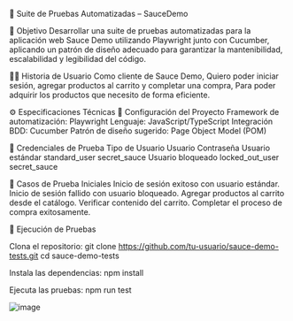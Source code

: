 🧪 Suite de Pruebas Automatizadas – SauceDemo

📌 Objetivo
Desarrollar una suite de pruebas automatizadas para la aplicación web Sauce Demo utilizando Playwright junto con Cucumber, aplicando un patrón de diseño adecuado para garantizar la mantenibilidad, escalabilidad y legibilidad del código.

🧑‍💻 Historia de Usuario
Como cliente de Sauce Demo,
Quiero poder iniciar sesión, agregar productos al carrito y completar una compra,
Para poder adquirir los productos que necesito de forma eficiente.

⚙️ Especificaciones Técnicas
🔧 Configuración del Proyecto
Framework de automatización: Playwright
Lenguaje: JavaScript/TypeScript
Integración BDD: Cucumber
Patrón de diseño sugerido: Page Object Model (POM)

🔐 Credenciales de Prueba
Tipo de Usuario	Usuario	Contraseña
Usuario estándar	standard_user	secret_sauce
Usuario bloqueado	locked_out_user	secret_sauce


🧪 Casos de Prueba Iniciales
Inicio de sesión exitoso con usuario estándar.
Inicio de sesión fallido con usuario bloqueado.
Agregar productos al carrito desde el catálogo.
Verificar contenido del carrito.
Completar el proceso de compra exitosamente.


🚀 Ejecución de Pruebas

Clona el repositorio:
git clone https://github.com/tu-usuario/sauce-demo-tests.git
cd sauce-demo-tests

Instala las dependencias:
npm install

Ejecuta las pruebas:
npm run test

![image](https://github.com/user-attachments/assets/51330dfe-871d-4d9a-af87-f7fa08842f99)


